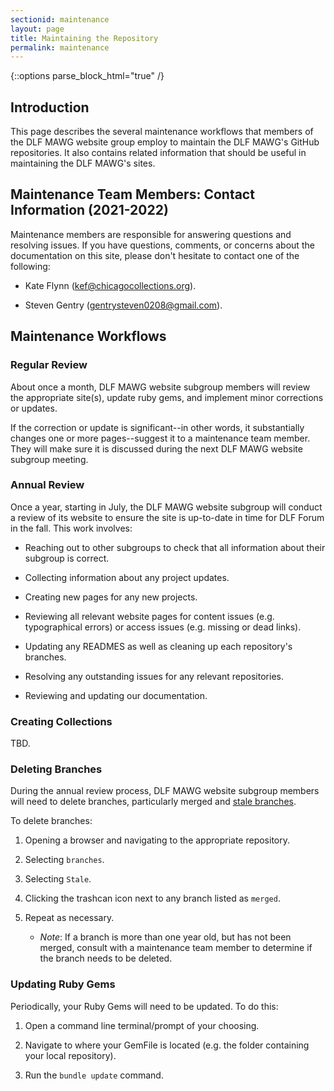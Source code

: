 ```yaml
---
sectionid: maintenance
layout: page
title: Maintaining the Repository
permalink: maintenance
---
```


{::options parse_block_html="true" /}

<h2>Introduction</h2>

This page describes the several maintenance workflows that members of the DLF MAWG website group employ to maintain the DLF MAWG's GitHub repositories. It also contains related information that should be useful in maintaining the DLF MAWG's sites.

<h2>Maintenance Team Members: Contact Information (2021-2022)</h2>

Maintenance members are responsible for answering questions and resolving issues. If you have questions, comments, or concerns about the documentation on this site, please don't hesitate to contact one of the following:

- Kate Flynn (kef@chicagocollections.org). 

- Steven Gentry (gentrysteven0208@gmail.com). 

<h2>Maintenance Workflows</h2>

<h3>Regular Review</h3>

About once a month, DLF MAWG website subgroup members will review the appropriate site(s), update ruby gems, and implement minor corrections or updates.

If the correction or update is significant--in other words, it substantially changes one or more pages--suggest it to a maintenance team member. They will make sure it is discussed during the next DLF MAWG website subgroup meeting.

<h3>Annual Review</h3>

Once a year, starting in July, the DLF MAWG website subgroup will conduct a review of its website to ensure the site is up-to-date in time for DLF Forum in the fall. This work involves:

- Reaching out to other subgroups to check that all information about their subgroup is correct.

- Collecting information about any project updates.

- Creating new pages for any new projects.

- Reviewing all relevant website pages for content issues (e.g. typographical errors) or access issues (e.g. missing or dead links).

- Updating any READMES as well as cleaning up each repository's branches.

- Resolving any outstanding issues for any relevant repositories. 

- Reviewing and updating our documentation.

<h3>Creating Collections</h3>

TBD.

<h3>Deleting Branches</h3>

During the annual review process, DLF MAWG website subgroup members will need to delete branches, particularly merged and [stale branches](https://docs.github.com/en/github/administering-a-repository/managing-branches-in-your-repository/viewing-branches-in-your-repository).

To delete branches:

1. Opening a browser and navigating to the appropriate repository.

2. Selecting ```branches```.

3. Selecting ```Stale```.

4. Clicking the trashcan icon next to any branch listed as ```merged```.

5. Repeat as necessary.

	- *Note*: If a branch is more than one year old, but has not been merged, consult with a maintenance team member to determine if the branch needs to be deleted.

<h3>Updating Ruby Gems</h3>

Periodically, your Ruby Gems will need to be updated. To do this:

1. Open a command line terminal/prompt of your choosing.

2. Navigate to where your GemFile is located (e.g. the folder containing your local repository). 

3. Run the ```bundle update``` command.